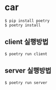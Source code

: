 # car

```
$ pip install poetry
$ poetry install
```

## client 실행방법

```
$ poetry run client
```

## server 실행방법

```
$ poetry run server
```
